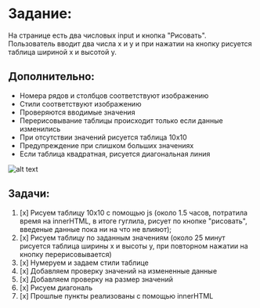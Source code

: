 # Задание:
На странице есть два числовых input и кнопка "Рисовать". Пользователь вводит два числа x и y и при нажатии на кнопку рисуется таблица шириной x и высотой y.
## Дополнительно:
* Номера рядов и столбцов соответствуют изображению
* Стили соответствуют изображению
* Проверяются вводимые значения
 *  Перерисовывание таблицы происходит только если данные изменились 
 *  При отсутствии значений рисуется таблица 10x10
 *  Предупреждение при слишком больших значениях
* Если таблица квадратная, рисуется диагональная линия

![alt text](http://beginnerschool.ru/wp-content/uploads/2012/03/Tabl_Pifagora.jpg)



## Задачи:
1. [x] Рисуем таблицу 10x10 с помощью js (около 1.5 часов, потратила время на innerHTML, в итоге гуглила, рисует по кнопке "рисовать", введеные данные пока ни на что не влияют);
2. [x] Рисуем таблицу по заданным значениям (около 25 минут рисуется таблица ширины x и высоты y, при повторном нажатии на кнопку перерисовывается)
3. [x] Нумеруем и задаем стили таблице
4. [x] Добавляем проверку значений на измененные данные
5. [x] Добавляем проверку на размер значений
6. [x] Рисуем диагональ 
7. [x] Прошлые пункты реализованы с помощью innerHTML
